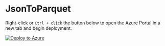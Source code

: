 # JsonToParquet

Right-click or `Ctrl + click` the button below to open the Azure Portal in a new tab and begin deployment.

[![Deploy to Azure](https://aka.ms/deploytoazurebutton)](https://portal.azure.com/#create/Microsoft.Template/uri/https%3A%2F%2Fraw.githubusercontent.com%2FJcardif%2FJsonToParquet%2Fmain%2Fdeploy%2Fmain.json)
